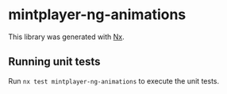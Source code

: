 # mintplayer-ng-animations

This library was generated with [Nx](https://nx.dev).

## Running unit tests

Run `nx test mintplayer-ng-animations` to execute the unit tests.
